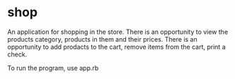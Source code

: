 # shop
An application for shopping in the store.
There is an opportunity to view the products category, products in them and their prices.
There is an opportunity to add prodacts to the cart, remove items from the cart, print a check.

To run the program, use app.rb

